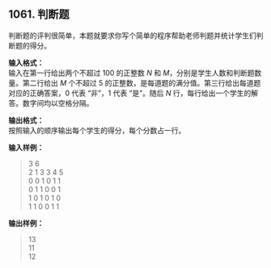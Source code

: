 ﻿## 1061. 判断题
判断题的评判很简单，本题就要求你写个简单的程序帮助老师判题并统计学生们判断题的得分。

**输入格式：**  
输入在第一行给出两个不超过 100 的正整数 $N$ 和 $M$，分别是学生人数和判断题数量。第二行给出 $M$ 个不超过 5 的正整数，是每道题的满分值。第三行给出每道题对应的正确答案，0 代表 “非”，1 代表 “是”。随后 $N$ 行，每行给出一个学生的解答。数字间均以空格分隔。

**输出格式：**  
按照输入的顺序输出每个学生的得分，每个分数占一行。

**输入样例：**
>3 6  
2 1 3 3 4 5  
0 0 1 0 1 1  
0 1 1 0 0 1  
1 0 1 0 1 0  
1 1 0 0 1 1  

**输出样例：**
>13  
11  
12  
